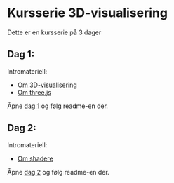 # Kursserie 3D-visualisering

Dette er en kursserie på 3 dager

## Dag 1:

Intromateriell:

- [Om 3D-visualisering](https://bekk.github.io/3d-visualisering-kursserie/dag1/slides/om-3d-visualisering.html)
- [Om three.js](https://bekk.github.io/3d-visualisering-kursserie/dag1/slides/om-threejs.html)

Åpne [dag 1](https://github.com/bekk/3d-visualisering-kursserie/tree/master/dag1) og følg readme-en der.

## Dag 2:

Intromateriell:

- [Om shadere](https://bekk.github.io/3d-visualisering-kursserie/dag2/slides/om-shadere.html)

Åpne [dag 2](https://github.com/bekk/3d-visualisering-kursserie/tree/master/dag2) og følg readme-en der.
